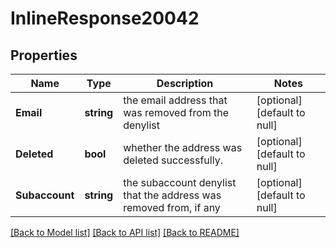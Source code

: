 # InlineResponse20042

## Properties
Name | Type | Description | Notes
------------ | ------------- | ------------- | -------------
**Email** | **string** | the email address that was removed from the denylist | [optional] [default to null]
**Deleted** | **bool** | whether the address was deleted successfully. | [optional] [default to null]
**Subaccount** | **string** | the subaccount denylist that the address was removed from, if any | [optional] [default to null]

[[Back to Model list]](../README.md#documentation-for-models) [[Back to API list]](../README.md#documentation-for-api-endpoints) [[Back to README]](../README.md)

